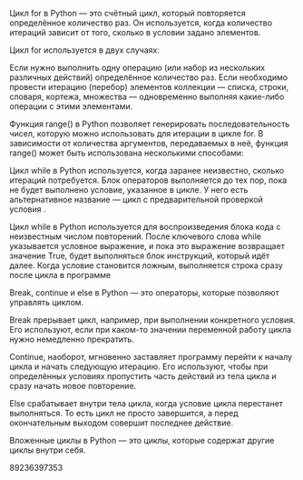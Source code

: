 Цикл for в Python — это счётный цикл, который повторяется определённое количество раз. Он используется, когда количество итераций зависит от того, сколько в условии задано элементов. 


Цикл for используется в двух случаях:

Если нужно выполнить одну операцию (или набор из нескольких различных действий) определённое количество раз. 
Если необходимо провести итерацию (перебор) элементов коллекции — списка, строки, словаря, кортежа, множества — одновременно выполняя какие-либо операции с этими элементами. 


Функция range() в Python позволяет генерировать последовательность чисел, которую можно использовать для итерации в цикле for. В зависимости от количества аргументов, передаваемых в неё, функция range() может быть использована несколькими способами:


Цикл while в Python используется, когда заранее неизвестно, сколько итераций потребуется. Блок операторов выполняется до тех пор, пока не будет выполнено условие, указанное в цикле. У него есть альтернативное название — цикл с предварительной проверкой условия .


Цикл while в Python используется для воспроизведения блока кода с неизвестным числом повторений. После ключевого слова while указывается условное выражение, и пока это выражение возвращает значение True, будет выполняться блок инструкций, который идёт далее. Когда условие становится ложным, выполняется строка сразу после цикла в программе


Break, continue и else в Python — это операторы, которые позволяют управлять циклом. 

Break прерывает цикл, например, при выполнении конкретного условия. Его используют, если при каком-то значении переменной работу цикла нужно немедленно прекратить. 

Continue, наоборот, мгновенно заставляет программу перейти к началу цикла и начать следующую итерацию. Его используют, чтобы при определённых условиях пропустить часть действий из тела цикла и сразу начать новое повторение. 

Else срабатывает внутри тела цикла, когда условие цикла перестанет выполняться. То есть цикл не просто завершится, а перед окончательным выходом совершит последнее действие. 


Вложенные циклы в Python — это циклы, которые содержат другие циклы внутри себя. 


89236397353















